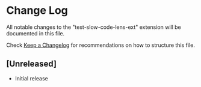 # Change Log
All notable changes to the "test-slow-code-lens-ext" extension will be documented in this file.

Check [Keep a Changelog](http://keepachangelog.com/) for recommendations on how to structure this file.

## [Unreleased]
- Initial release